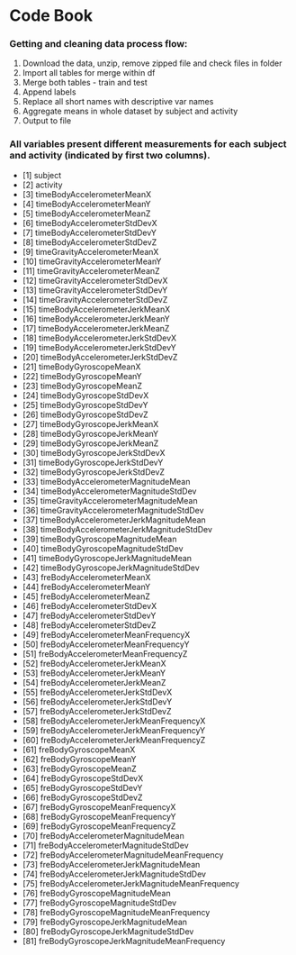 # Code Book #

### Getting and cleaning data process flow: ###

1. Download the data, unzip, remove zipped file and check files in folder
2. Import all tables for merge within df
3. Merge both tables - train and test
4. Append labels
5. Replace all short names with descriptive var names
6. Aggregate means in whole dataset by subject and activity
7. Output to file 

### All variables present different measurements for each subject and activity (indicated by first two columns). ###

- [1] subject                                       
- [2] activity                                      
- [3] timeBodyAccelerometerMeanX                    
- [4] timeBodyAccelerometerMeanY                    
- [5] timeBodyAccelerometerMeanZ                    
- [6] timeBodyAccelerometerStdDevX                  
- [7] timeBodyAccelerometerStdDevY                  
- [8] timeBodyAccelerometerStdDevZ                  
- [9] timeGravityAccelerometerMeanX                 
- [10] timeGravityAccelerometerMeanY                 
- [11] timeGravityAccelerometerMeanZ                 
- [12] timeGravityAccelerometerStdDevX               
- [13] timeGravityAccelerometerStdDevY               
- [14] timeGravityAccelerometerStdDevZ               
- [15] timeBodyAccelerometerJerkMeanX                
- [16] timeBodyAccelerometerJerkMeanY                
- [17] timeBodyAccelerometerJerkMeanZ                
- [18] timeBodyAccelerometerJerkStdDevX              
- [19] timeBodyAccelerometerJerkStdDevY              
- [20] timeBodyAccelerometerJerkStdDevZ              
- [21] timeBodyGyroscopeMeanX                        
- [22] timeBodyGyroscopeMeanY                        
- [23] timeBodyGyroscopeMeanZ                        
- [24] timeBodyGyroscopeStdDevX                      
- [25] timeBodyGyroscopeStdDevY                      
- [26] timeBodyGyroscopeStdDevZ                      
- [27] timeBodyGyroscopeJerkMeanX                    
- [28] timeBodyGyroscopeJerkMeanY                    
- [29] timeBodyGyroscopeJerkMeanZ                    
- [30] timeBodyGyroscopeJerkStdDevX                  
- [31] timeBodyGyroscopeJerkStdDevY                  
- [32] timeBodyGyroscopeJerkStdDevZ                  
- [33] timeBodyAccelerometerMagnitudeMean            
- [34] timeBodyAccelerometerMagnitudeStdDev          
- [35] timeGravityAccelerometerMagnitudeMean         
- [36] timeGravityAccelerometerMagnitudeStdDev       
- [37] timeBodyAccelerometerJerkMagnitudeMean        
- [38] timeBodyAccelerometerJerkMagnitudeStdDev      
- [39] timeBodyGyroscopeMagnitudeMean                
- [40] timeBodyGyroscopeMagnitudeStdDev              
- [41] timeBodyGyroscopeJerkMagnitudeMean            
- [42] timeBodyGyroscopeJerkMagnitudeStdDev          
- [43] freBodyAccelerometerMeanX                     
- [44] freBodyAccelerometerMeanY                     
- [45] freBodyAccelerometerMeanZ                     
- [46] freBodyAccelerometerStdDevX                   
- [47] freBodyAccelerometerStdDevY                   
- [48] freBodyAccelerometerStdDevZ                   
- [49] freBodyAccelerometerMeanFrequencyX            
- [50] freBodyAccelerometerMeanFrequencyY            
- [51] freBodyAccelerometerMeanFrequencyZ            
- [52] freBodyAccelerometerJerkMeanX                 
- [53] freBodyAccelerometerJerkMeanY                 
- [54] freBodyAccelerometerJerkMeanZ                 
- [55] freBodyAccelerometerJerkStdDevX               
- [56] freBodyAccelerometerJerkStdDevY               
- [57] freBodyAccelerometerJerkStdDevZ               
- [58] freBodyAccelerometerJerkMeanFrequencyX        
- [59] freBodyAccelerometerJerkMeanFrequencyY        
- [60] freBodyAccelerometerJerkMeanFrequencyZ        
- [61] freBodyGyroscopeMeanX                         
- [62] freBodyGyroscopeMeanY                         
- [63] freBodyGyroscopeMeanZ                         
- [64] freBodyGyroscopeStdDevX                       
- [65] freBodyGyroscopeStdDevY                       
- [66] freBodyGyroscopeStdDevZ                       
- [67] freBodyGyroscopeMeanFrequencyX                
- [68] freBodyGyroscopeMeanFrequencyY                
- [69] freBodyGyroscopeMeanFrequencyZ                
- [70] freBodyAccelerometerMagnitudeMean             
- [71] freBodyAccelerometerMagnitudeStdDev           
- [72] freBodyAccelerometerMagnitudeMeanFrequency    
- [73] freBodyAccelerometerJerkMagnitudeMean         
- [74] freBodyAccelerometerJerkMagnitudeStdDev       
- [75] freBodyAccelerometerJerkMagnitudeMeanFrequency
- [76] freBodyGyroscopeMagnitudeMean                 
- [77] freBodyGyroscopeMagnitudeStdDev               
- [78] freBodyGyroscopeMagnitudeMeanFrequency        
- [79] freBodyGyroscopeJerkMagnitudeMean             
- [80] freBodyGyroscopeJerkMagnitudeStdDev           
- [81] freBodyGyroscopeJerkMagnitudeMeanFrequency    